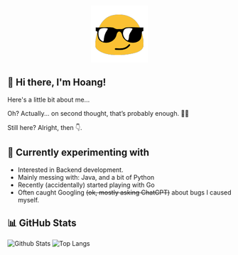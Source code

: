 <p align="center">
    <img src="./assets/gif/blob-sunglasses.gif" alt="Blob Sunglasses">
</p>

## 👋 Hi there, I'm Hoang!

<!--
**vicendy04/vicendy04** is a ✨ _special_ ✨ repository because its `README.md` (this file) appears on your GitHub profile.

Here are some ideas to get you started:

- 🔭 I’m currently working on ...
- 🌱 I’m currently learning ...
- 👯 I’m looking to collaborate on ...
- 🤔 I’m looking for help with ...
- 💬 Ask me about ...
- 📫 How to reach me: ...
- 😄 Pronouns: ...
- ⚡ Fun fact: ...
-->

Here's a little bit about me...

Oh? Actually... on second thought, that’s probably enough. 🤷‍♂️

Still here? Alright, then 👇.

## 🧪 Currently experimenting with

- Interested in Backend development.
- Mainly messing with: Java, and a bit of Python  
- Recently (accidentally) started playing with Go
- Often caught Googling ~~(ok, mostly asking ChatGPT)~~ about bugs I caused myself.

## 📊 GitHub Stats

![Github Stats](https://github-readme-stats.vercel.app/api?username=hoangcog04&theme=default&hide_border=false&include_all_commits=false&count_private=false)
![Top Langs](https://github-readme-stats.vercel.app/api/top-langs/?username=hoangcog04&theme=default&hide_border=false&include_all_commits=false&count_private=false&layout=compact)
